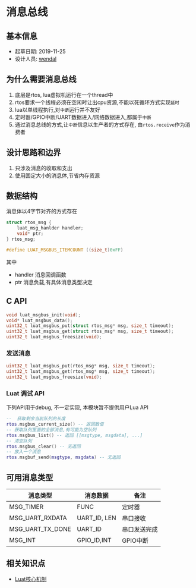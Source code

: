 # 消息总线

## 基本信息

* 起草日期: 2019-11-25
* 设计人员: [wendal](https://github.com/wendal)

## 为什么需要消息总线

1. 底层是rtos, lua虚拟机运行在一个thread中
2. rtos要求一个线程必须在空闲时让出cpu资源,不能以死循环方式实现`延时`
3. lua以单线程执行,对`中断`运行并不友好
4. 定时器/GPIO中断/UART数据进入/网络数据进入,都属于`中断`
5. 通过消息总线的方式,让`中断`信息以生产者的方式存在, 由`rtos.receive`作为消费者

## 设计思路和边界

1. 只涉及消息的收取和支出
2. 使用固定大小的消息体,节省内存资源

## 数据结构

消息体以4字节对齐的方式存在

```c
struct rtos_msg {
    luat_msg_hanlder handler;
    void* ptr;
} rtos_msg;

#define LUAT_MSGBUS_ITEMCOUNT ((size_t)0xFF)
```

其中

* handler 消息回调函数
* ptr     消息负载,有具体消息类型决定

## C API

```C
void luat_msgbus_init(void);
void* luat_msgbus_data();
uint32_t luat_msgbus_put(struct rtos_msg* msg, size_t timeout);
uint32_t luat_msgbus_get(struct rtos_msg* msg, size_t timeout);
uint32_t luat_msgbus_freesize(void);
```

### 发送消息

```c
uint32_t luat_msgbus_put(rtos_msg* msg, size_t timeout);
uint32_t luat_msgbus_get(rtos_msg* msg, size_t timeout);
uint32_t luat_msgbus_freesize(void);
```

### Luat 调试 API

下列API用于debug, 不一定实现, 本模块暂不提供用户Lua API

```lua
--  获取剩余当前队列的长度
rtos.msgbus_current_size() -- 返回数值
-- 获取队列里面的全部消息,有可能为空队列
rtos.msgbus_list() -- 返回 [[msgtype, msgdata], ...]
-- 清空队列
rtos.msgbus_clear() -- 无返回
-- 放入一个消息
rtos.msgbuf_send(msgtype, msgdata) -- 无返回
```

## 可用消息类型

|消息类型|消息数据|备注|
|--------|-------|----|
|MSG_TIMER|FUNC|定时器|
|MSG_UART_RXDATA|UART_ID, LEN|串口接收|
|MSG_UART_TX_DONE|UART_ID|串口发送完成|
|MSG_INT|GPIO_ID,INT|GPIO中断|

## 相关知识点

* [Luat核心机制](luat_core.md)
